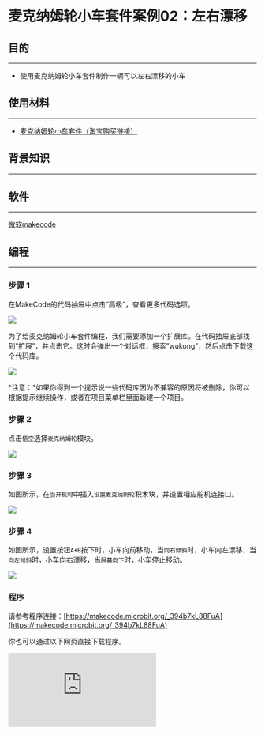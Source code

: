 ﻿---
sidebar_position: 4
sidebar_label: 左右漂移
---

# 麦克纳姆轮小车套件案例02：左右漂移

## 目的
---

- 使用麦克纳姆轮小车套件制作一辆可以左右漂移的小车

## 使用材料
---

- [麦克纳姆轮小车套件（淘宝购买链接）](https://item.taobao.com/item.htm?ft=t&id=604443327840)

## 背景知识
---

## 软件
---

[微软makecode](https://makecode.microbit.org/#)

## 编程
---

### 步骤 1
 在MakeCode的代码抽屉中点击“高级”，查看更多代码选项。

![](https://wiki-media-ef.oss-cn-hongkong.aliyuncs.com//images/Mecanum_wheel_car_kit_case_01_01.png)

为了给麦克纳姆轮小车套件编程，我们需要添加一个扩展库。在代码抽屉底部找到“扩展”，并点击它。这时会弹出一个对话框，搜索”wukong”，然后点击下载这个代码库。

![](https://wiki-media-ef.oss-cn-hongkong.aliyuncs.com//images/Mecanum_wheel_car_kit_case_01_02.png)

*注意：*如果你得到一个提示说一些代码库因为不兼容的原因将被删除，你可以根据提示继续操作，或者在项目菜单栏里面新建一个项目。

### 步骤 2

点击`悟空`选择`麦克纳姆轮`模块。



![](https://wiki-media-ef.oss-cn-hongkong.aliyuncs.com//images/Mecanum_wheel_car_kit_case_01_03.png)


### 步骤 3

如图所示，在`当开机时`中插入`设置麦克纳姆轮`积木块，并设置相应舵机连接口。



![](https://wiki-media-ef.oss-cn-hongkong.aliyuncs.com//images/Mecanum_wheel_car_kit_case_02_05.png)


### 步骤 4

如图所示，设置按钮`A+B`按下时，小车向前移动，当`向右倾斜`时，小车向左漂移，当`向左倾斜`时，小车向右漂移，当`屏幕向下`时，小车停止移动。



![](https://wiki-media-ef.oss-cn-hongkong.aliyuncs.com//images/Mecanum_wheel_car_kit_case_02_06.png)


### 程序

请参考程序连接：[https://makecode.microbit.org/_394b7kL88FuA](https://makecode.microbit.org/_394b7kL88FuA)

你也可以通过以下网页直接下载程序。

<div
    style={{
        position: 'relative',
        paddingBottom: '60%',
        overflow: 'hidden',
    }}
>
    <iframe
        src="https://makecode.microbit.org/_394b7kL88FuA"
        frameborder="0"
        sandbox="allow-popups allow-forms allow-scripts allow-same-origin"
        style={{
            position: 'absolute',
            width: '100%',
            height: '100%',
        }}
    />
</div>

### 现象

按钮`A`按下时，小车向左移动，按钮`B`按下时，小车向右移动，按钮`A+B`按下时，小车向前移动，当`屏幕朝下`时，小车停止移动。

## 思考
---

## 常见问题
---
## 相关阅读
---
